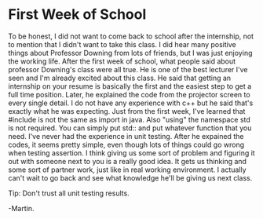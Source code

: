 <!DOCTYPE html>
<html>
<body>
<h1>First Week of School</h1>
<p> To be honest, I did not want to come back to school after the internship, not to mention that I didn't want to take this class.  I did hear many positive things about Professor Downing from lots of friends, but I was just enjoying the working life.  After the first week of school, what people said about professor Downing's class were all true.  He is one of the best lecturer I've seen and I'm already excited about this class.  He said that getting an internship on your resume is basically the first and the easiest step to get a full time position.  Later, he explained the code from the projector screen to every single detail.  I do not have any experience with c++ but he said that's exactly what he was expecting.  Just from the first week, I've learned that #include is not the same as import in java.  Also "using" the namespace std is not required.  You can simply put std:: and put whatever function that you need.  
  I've never had the experience in unit testing.  After he expained the codes, it seems pretty simple, even though lots of things could go wrong when testing assertion.  I think giving us some sort of problem and figuring it out with someone next to you is a really good idea.  It gets us thinking and some sort of partner work, just like in real working environment.  I actually can't wait to go back and see what knowledge he'll be giving us next class.
  
  Tip: Don't trust all unit testing results.
  
-Martin.</p>
</body>
</html>

